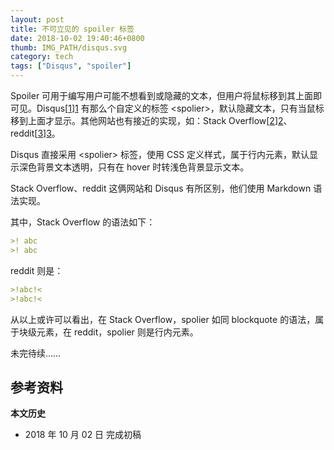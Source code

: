 ```yaml
---
layout: post
title: 不可立见的 spoiler 标签
date: 2018-10-02 19:40:46+0800
thumb: IMG_PATH/disqus.svg
category: tech
tags: ["Disqus", "spoiler"]
---
```


Spoiler 可用于编写用户可能不想看到或隐藏的文本，但用户将鼠标移到其上面即可见。Disqus[[1]][1] 有那么个自定义的标签 &#60;spolier&#62;，默认隐藏文本，只有当鼠标移到上面才显示。其他网站也有接近的实现，如：Stack Overflow[[2]][2]、reddit[[3]][3]。

Disqus 直接采用 &#60;spolier&#62; 标签，使用 CSS 定义样式，属于行内元素，默认显示深色背景文本透明，只有在 hover 时转浅色背景显示文本。

Stack Overflow、reddit 这俩网站和 Disqus 有所区别，他们使用 Markdown 语法实现。

其中，Stack Overflow 的语法如下：

```markdown
>! abc
>! abc
```

reddit 则是：

```markdown
>!abc!<
>!abc!<
```

从以上或许可以看出，在 Stack Overflow，spolier 如同 blockquote 的语法，属于块级元素，在 reddit，spolier 则是行内元素。

未完待续……

## 参考资料

[1]: https://help.disqus.com/commenting/spoiler-tags "Spoiler Tags | Disqus"
[2]: https://stackoverflow.com/editing-help#spoilers "Markdown Editing Help - Stack Overflow"
[3]: https://www.reddit.com/wiki/commenting#wiki_posting "commenting - reddit.com"

**本文历史**

* 2018 年 10 月 02 日 完成初稿
